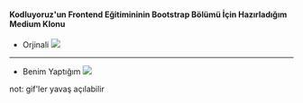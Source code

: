 #### Kodluyoruz'un Frontend Eğitimininin Bootstrap Bölümü İçin Hazırladığım Medium Klonu



- Orjinali
![](img/medium-website.gif)

-------

- Benim Yaptığım
![](img/medium-clone.gif)


not: gif'ler yavaş açılabilir